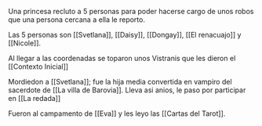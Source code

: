 Una princesa recluto a 5 personas para poder hacerse cargo de unos robos que una persona cercana a ella le reporto.

Las 5 personas son [[Svetlana]], [[Daisy]], [[Dongay]], [[El renacuajo]] y [[Nicole]].

Al llegar a las coordenadas se toparon unos Vistranis que les dieron el [[Contexto Inicial]]

Mordiedon a [[Svetlana]]; fue la hija media convertida en vampiro del sacerdote de [[La villa de Barovia]].
Lleva asi anios, le paso por participar en [[La redada]]

Fueron al campamento de [[Eva]] y les leyo las [[Cartas del Tarot]].